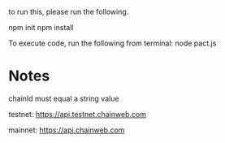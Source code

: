 to run this, please run the following.

npm init
npm install

To execute code, run the following from terminal:
node pact.js 

# Notes
chainId must equal a string value

testnet:
https://api.testnet.chainweb.com

mainnet: 
https://api.chainweb.com